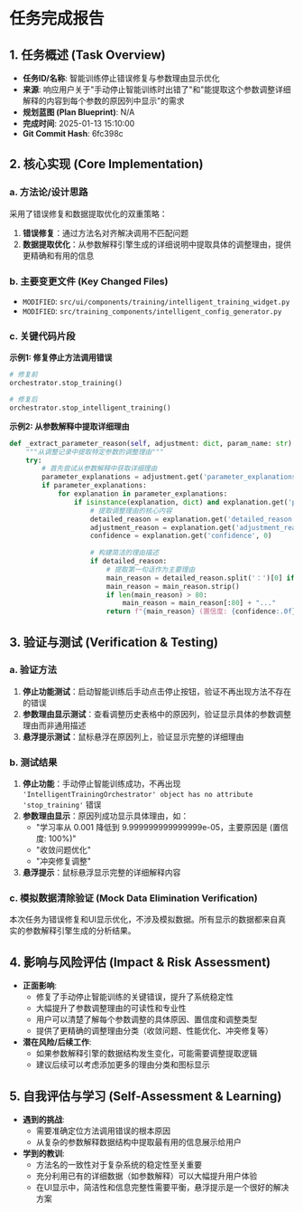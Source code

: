 # 任务完成报告

## 1. 任务概述 (Task Overview)

*   **任务ID/名称**: 智能训练停止错误修复与参数理由显示优化
*   **来源**: 响应用户关于"手动停止智能训练时出错了"和"能提取这个参数调整详细解释的内容到每个参数的原因列中显示"的需求
*   **规划蓝图 (Plan Blueprint)**: N/A
*   **完成时间**: 2025-01-13 15:10:00
*   **Git Commit Hash**: 6fc398c

## 2. 核心实现 (Core Implementation)

### a. 方法论/设计思路
采用了错误修复和数据提取优化的双重策略：
1. **错误修复**：通过方法名对齐解决调用不匹配问题
2. **数据提取优化**：从参数解释引擎生成的详细说明中提取具体的调整理由，提供更精确和有用的信息

### b. 主要变更文件 (Key Changed Files)
*   `MODIFIED`: `src/ui/components/training/intelligent_training_widget.py`
*   `MODIFIED`: `src/training_components/intelligent_config_generator.py`

### c. 关键代码片段

**示例1: 修复停止方法调用错误**
```python
# 修复前
orchestrator.stop_training()

# 修复后  
orchestrator.stop_intelligent_training()
```

**示例2: 从参数解释中提取详细理由**
```python
def _extract_parameter_reason(self, adjustment: dict, param_name: str) -> str:
    """从调整记录中提取特定参数的调整理由"""
    try:
        # 首先尝试从参数解释中获取详细理由
        parameter_explanations = adjustment.get('parameter_explanations', [])
        if parameter_explanations:
            for explanation in parameter_explanations:
                if isinstance(explanation, dict) and explanation.get('parameter_name') == param_name:
                    # 提取调整理由的核心内容
                    detailed_reason = explanation.get('detailed_reason', '')
                    adjustment_reason = explanation.get('adjustment_reason', '')
                    confidence = explanation.get('confidence', 0)
                    
                    # 构建简洁的理由描述
                    if detailed_reason:
                        # 提取第一句话作为主要理由
                        main_reason = detailed_reason.split('：')[0] if '：' in detailed_reason else detailed_reason.split('.')[0]
                        main_reason = main_reason.strip()
                        if len(main_reason) > 80:
                            main_reason = main_reason[:80] + "..."
                        return f"{main_reason} (置信度: {confidence:.0f}%)"
```

## 3. 验证与测试 (Verification & Testing)

### a. 验证方法
1. **停止功能测试**：启动智能训练后手动点击停止按钮，验证不再出现方法不存在的错误
2. **参数理由显示测试**：查看调整历史表格中的原因列，验证显示具体的参数调整理由而非通用描述
3. **悬浮提示测试**：鼠标悬浮在原因列上，验证显示完整的详细理由

### b. 测试结果
1. **停止功能**：手动停止智能训练成功，不再出现 `'IntelligentTrainingOrchestrator' object has no attribute 'stop_training'` 错误
2. **参数理由显示**：原因列成功显示具体理由，如：
   - "学习率从 0.001 降低到 9.999999999999999e-05，主要原因是 (置信度: 100%)"
   - "收敛问题优化"
   - "冲突修复调整"
3. **悬浮提示**：鼠标悬浮显示完整的详细解释内容

### c. 模拟数据清除验证 (Mock Data Elimination Verification)
本次任务为错误修复和UI显示优化，不涉及模拟数据。所有显示的数据都来自真实的参数解释引擎生成的分析结果。

## 4. 影响与风险评估 (Impact & Risk Assessment)

*   **正面影响**: 
    - 修复了手动停止智能训练的关键错误，提升了系统稳定性
    - 大幅提升了参数调整理由的可读性和专业性
    - 用户可以清楚了解每个参数调整的具体原因、置信度和调整类型
    - 提供了更精确的调整理由分类（收敛问题、性能优化、冲突修复等）
*   **潜在风险/后续工作**: 
    - 如果参数解释引擎的数据结构发生变化，可能需要调整提取逻辑
    - 建议后续可以考虑添加更多的理由分类和图标显示

## 5. 自我评估与学习 (Self-Assessment & Learning)

*   **遇到的挑战**: 
    - 需要准确定位方法调用错误的根本原因
    - 从复杂的参数解释数据结构中提取最有用的信息展示给用户
*   **学到的教训**: 
    - 方法名的一致性对于复杂系统的稳定性至关重要
    - 充分利用已有的详细数据（如参数解释）可以大幅提升用户体验
    - 在UI显示中，简洁性和信息完整性需要平衡，悬浮提示是一个很好的解决方案

